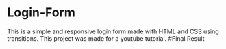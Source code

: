 # Login-Form
This is a simple and responsive login form made with HTML and CSS using transitions.
This project was made for a youtube tutorial.
#Final Result
